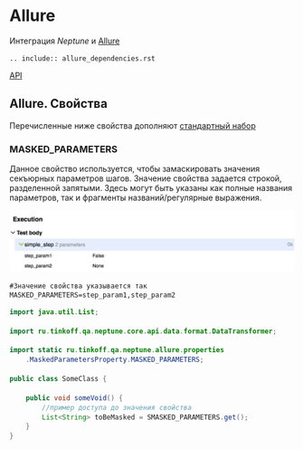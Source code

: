 # Allure

Интеграция _Neptune_ и [Allure](https://docs.qameta.io/allure/)

```{eval-rst}
.. include:: allure_dependencies.rst
```

[API](https://tinkoff.github.io/neptune/allure.integration/index.html)

## Allure. Свойства

Перечисленные ниже свойства дополняют [стандартный набор](./../quick_start/settings/index.md)

### MASKED_PARAMETERS

Данное свойство используется, чтобы замаскировать значения секъюрных параметров шагов. 
Значение свойства задается строкой, разделенной запятыми. Здесь могут быть указаны как полные названия 
параметров, так и фрагменты названий/регулярные выражения.

![Шаг с параметрами](./../_static/Step_with_params.png)

```properties
#Значение свойства указывается так
MASKED_PARAMETERS=step_param1,step_param2
```

```java
import java.util.List;

import ru.tinkoff.qa.neptune.core.api.data.format.DataTransformer;

import static ru.tinkoff.qa.neptune.allure.properties
    .MaskedParametersProperty.MASKED_PARAMETERS;

public class SomeClass {

    public void someVoid() {
        //пример доступа до значения свойства
        List<String> toBeMasked = SMASKED_PARAMETERS.get();
    }
}
```